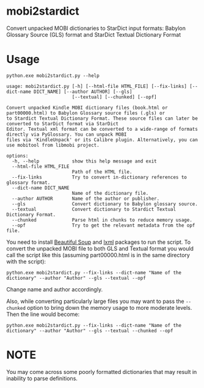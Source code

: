 # mobi2stardict
Convert unpacked MOBI dictionaries to StarDict input formats: Babylon Glossary Source (GLS) format and StarDict Textual Dictionary Format

# Usage
`python.exe mobi2stardict.py --help`
```
usage: mobi2stardict.py [-h] [--html-file HTML_FILE] [--fix-links] [--dict-name DICT_NAME] [--author AUTHOR] [--gls]
                        [--textual] [--chunked] [--opf]

Convert unpacked Kindle MOBI dictionary files (book.html or part00000.html) to Babylon Glossary source files (.gls) or
to Stardict Textual Dictionary Format. These source files can later be converted to StarDict format via StarDict
Editor. Textual xml format can be converted to a wide-range of formats directly via PyGlossary. You can unpack MOBI
files via 'KindleUnpack' or its Calibre plugin. Alternatively, you can use mobitool from libmobi project.

options:
  -h, --help            show this help message and exit
  --html-file HTML_FILE
                        Path of the HTML file.
  --fix-links           Try to convert in-dictionary references to glossary format.
  --dict-name DICT_NAME
                        Name of the dictionary file.
  --author AUTHOR       Name of the author or publisher.
  --gls                 Convert dictionary to Babylon glossary source.
  --textual             Convert dictionary to Stardict Textual Dictionary Format.
  --chunked             Parse html in chunks to reduce memory usage.
  --opf                 Try to get the relevant metadata from the opf file.
```
You need to install [Beautiful Soup](https://www.crummy.com/software/BeautifulSoup/bs4/doc/#installing-beautiful-soup) and [lxml](https://lxml.de/installation.html) packages to run the script.
To convert the unpacked MOBI file to both GLS and Textual format you would call the script like this (assuming part00000.html is in the same directory with the script):
````
python.exe mobi2stardict.py --fix-links --dict-name "Name of the dictionary" --author "Author" --gls --textual --opf
````
Change name and author accordingly.

Also, while converting particularly large files you may want to pass the `--chunked` option to bring down the memory usage to more moderate levels. Then the line would become:
````
python.exe mobi2stardict.py --fix-links --dict-name "Name of the dictionary" --author "Author" --gls --textual --chunked --opf
````

# NOTE
You may come across some poorly formatted dictionaries that may result in inability to parse definitions.